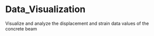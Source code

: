 # Data_Visualization
Visualize and analyze the displacement and strain data values of the concrete beam

